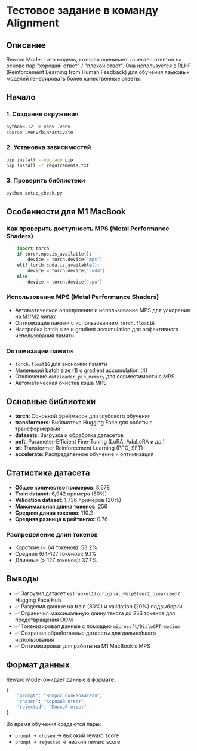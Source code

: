 # Тестовое задание в команду Alignment

## Описание

Reward Model - это модель, которая оценивает качество ответов на основе пар "хороший ответ" / "плохой ответ". Она используется в RLHF (Reinforcement Learning from Human Feedback) для обучения языковых моделей генерировать более качественные ответы.

## Начало

### 1. Создание окружения
```bash
python3.12 -m venv .venv
source .venv/bin/activate
```

### 2. Установка зависимостей
```bash
pip install --upgrade pip
pip install -r requirements.txt
```

### 3. Проверить библиотеки
```bash
python setup_check.py
```

## Особенности для M1 MacBook

### Как проверить доступность MPS (Metal Performance Shaders)
```python
    import torch
    if torch.mps.is_available():
        device = torch.device("mps")
    elif torch.cuda.is_available():
        device = torch.device("cuda")
    else:
        device = torch.device("cpu")
```

### Использование MPS (Metal Performance Shaders)
- Автоматическое определение и использование MPS для ускорения на M1/M2 чипах
- Оптимизация памяти с использованием `torch.float16`
- Настройка batch size и gradient accumulation для эффективного использования памяти

### Оптимизации памяти
- `torch.float16` для экономии памяти
- Маленький batch size (1) с gradient accumulation (4)
- Отключение `dataloader_pin_memory` для совместимости с MPS
- Автоматическая очистка кэша MPS

## Основные библиотеки

- **torch**: Основной фреймворк для глубокого обучения
- **transformers**: Библиотека Hugging Face для работы с трансформерами
- **datasets**: Загрузка и обработка датасетов
- **peft**: Parameter-Efficient Fine-Tuning (LoRA, AdaLoRA и др.)
- **trl**: Transformer Reinforcement Learning (PPO, SFT)
- **accelerate**: Распределенное обучение и оптимизация

## Статистика датасета

- **Общее количество примеров**: 8,678
- **Train dataset**: 6,942 примера (80%)
- **Validation dataset**: 1,736 примеров (20%)
- **Максимальная длина токенов**: 256
- **Средняя длина токенов**: 110.2
- **Средняя разница в рейтингах**: 0.76

### Распределение длин токенов
- Короткие (< 64 токенов): 53.2%
- Средние (64-127 токенов): 9.1%
- Длинные (> 127 токенов): 37.7%

## Выводы

- ✅ Загрузил датасет `esfrankel17/original_HelpSteer2_binarized` с Hugging Face Hub
- ✅ Разделил данные на train (80%) и validation (20%) подвыборки
- ✅ Ограничил максимальную длину текста до 256 токенов для предотвращения OOM
- ✅ Токенизировал данные с помощью `microsoft/DialoGPT-medium`
- ✅ Сохранил обработанные датасеты для дальнейшего использования
- ✅ Оптимизировал для работы на M1 MacBook с MPS

## Формат данных

Reward Model ожидает данные в формате:

```python
{
    "prompt": "Вопрос пользователя",
    "chosen": "Хороший ответ",
    "rejected": "Плохой ответ"
}
```

Во время обучения создаются пары:
- `prompt + chosen` → высокий reward score
- `prompt + rejected` → низкий reward score
